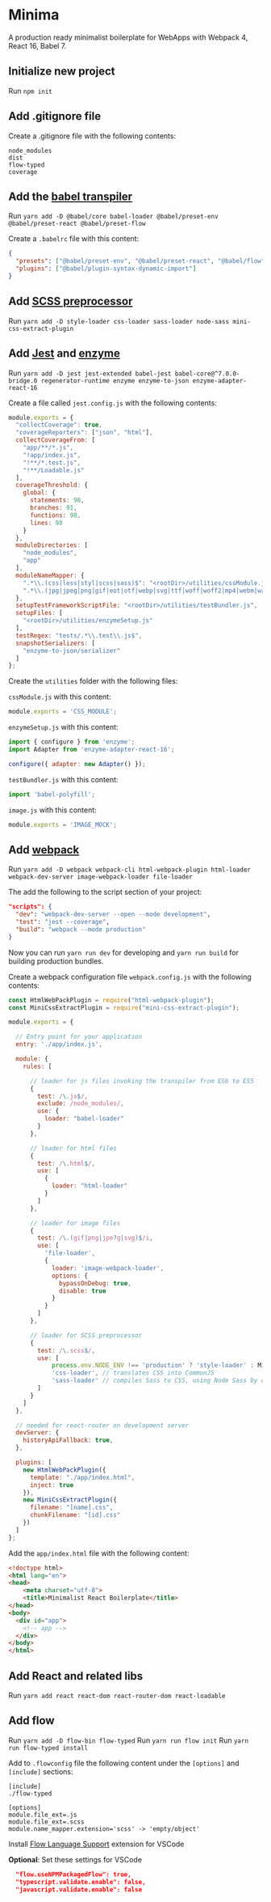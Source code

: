 # Minima

A production ready minimalist boilerplate for WebApps with Webpack 4, React 16, Babel 7.

## Initialize new project

Run `npm init`

## Add .gitignore file

Create a .gitignore file with the following contents:

```text
node_modules
dist
flow-typed
coverage
```

## Add the [babel transpiler](https://babeljs.io/)

Run `yarn add -D @babel/core babel-loader @babel/preset-env @babel/preset-react @babel/preset-flow`

Create a `.babelrc` file with this content:

```json
{
  "presets": ["@babel/preset-env", "@babel/preset-react", "@babel/flow"],
  "plugins": ["@babel/plugin-syntax-dynamic-import"]
}
```

## Add [SCSS preprocessor](https://sass-lang.com/)

Run `yarn add -D style-loader css-loader sass-loader node-sass mini-css-extract-plugin`

## Add [Jest](https://jestjs.io/en/) and [enzyme](https://airbnb.io/enzyme/)

Run `yarn add -D jest jest-extended babel-jest babel-core@^7.0.0-bridge.0 regenerator-runtime enzyme enzyme-to-json enzyme-adapter-react-16`

Create a file called `jest.config.js` with the following contents:

```js
module.exports = {
  "collectCoverage": true,
  "coverageReporters": ["json", "html"],
  collectCoverageFrom: [
    "app/**/*.js",
    "!app/index.js",
    "!**/*.test.js",
    "!**/Loadable.js"
  ],
  coverageThreshold: {
    global: {
      statements: 98,
      branches: 91,
      functions: 98,
      lines: 98
    }
  },
  moduleDirectories: [
    "node_modules",
    "app"
  ],
  moduleNameMapper: {
    ".*\\.(css|less|styl|scss|sass)$": "<rootDir>/utilities/cssModule.js",
    ".*\\.(jpg|jpeg|png|gif|eot|otf|webp|svg|ttf|woff|woff2|mp4|webm|wav|mp3|m4a|aac|oga)$": "<rootDir>/utilities/image.js"
  },
  setupTestFrameworkScriptFile: "<rootDir>/utilities/testBundler.js",
  setupFiles: [
    "<rootDir>/utilities/enzymeSetup.js"
  ],
  testRegex: "tests/.*\\.test\\.js$",
  snapshotSerializers: [
    "enzyme-to-json/serializer"
  ]
};
```

Create the `utilities` folder with the following files:

`cssModule.js` with this content:

```js
module.exports = 'CSS_MODULE';
```

`enzymeSetup.js` with this content:
```js
import { configure } from 'enzyme';
import Adapter from 'enzyme-adapter-react-16';

configure({ adapter: new Adapter() });
```

`testBundler.js` with this content:
```js
import 'babel-polyfill';
```

`image.js` with this content:
```js
module.exports = 'IMAGE_MOCK';
```


## Add [webpack](https://webpack.js.org/)

Run `yarn add -D webpack webpack-cli html-webpack-plugin html-loader webpack-dev-server image-webpack-loader file-loader`

The add the following to the script section of your project:

```json
"scripts": {
  "dev": "webpack-dev-server --open --mode development",
  "test": "jest --coverage",
  "build": "webpack --mode production"  
}
```

Now you can run `yarn run dev` for developing and `yarn run build` for building production bundles.

Create a webpack configuration file `webpack.config.js` with the following contents:

```js
const HtmlWebPackPlugin = require("html-webpack-plugin");
const MiniCssExtractPlugin = require("mini-css-extract-plugin");

module.exports = {

  // Entry point for your application
  entry: './app/index.js',

  module: {
    rules: [

      // loader for js files invoking the transpiler from ES6 to ES5
      {
        test: /\.js$/,
        exclude: /node_modules/,
        use: {
          loader: "babel-loader"
        }
      },

      // loader for html files
      {
        test: /\.html$/,
        use: [
          {
            loader: "html-loader"
          }
        ]
      },

      // loader for image files
      {
        test: /\.(gif|png|jpe?g|svg)$/i,
        use: [
          'file-loader',
          {
            loader: 'image-webpack-loader',
            options: {
              bypassOnDebug: true,
              disable: true
            }
          }
        ]
      },

      // loader for SCSS preprocessor
      {
        test: /\.scss$/,
        use: [
            process.env.NODE_ENV !== 'production' ? 'style-loader' : MiniCssExtractPlugin.loader, // fallback to style-loader in development
            'css-loader', // translates CSS into CommonJS
            'sass-loader' // compiles Sass to CSS, using Node Sass by default
        ]
      }
    ]
  },

  // needed for react-router on development server 
  devServer: {
    historyApiFallback: true,
  },

  plugins: [
    new HtmlWebPackPlugin({
      template: "./app/index.html",
      inject: true
    }),
    new MiniCssExtractPlugin({
      filename: "[name].css",
      chunkFilename: "[id].css"
    })
  ]
};
```

Add the `app/index.html` file with the following content:

```html
<!doctype html>
<html lang="en">
<head>
    <meta charset="utf-8">
    <title>Minimalist React Boilerplate</title>
</head>
<body>
  <div id="app">
    <!-- app -->
  </div>
</body>
</html>
```

## Add React and related libs

Run `yarn add react react-dom react-router-dom react-loadable`

## Add flow

Run `yarn add -D flow-bin flow-typed`
Run `yarn run flow init`
Run `yarn run flow-typed install`

Add to `.flowconfig` file the following content under the `[options]` and `[include]` sections:

```text
[include]
./flow-typed

[options]
module.file_ext=.js
module.file_ext=.scss
module.name_mapper.extension='scss' -> 'empty/object'
```

Install [Flow Language Support](https://marketplace.visualstudio.com/items?itemName=flowtype.flow-for-vscode) extension for VSCode

**Optional**: Set these settings for VSCode

```json
  "flow.useNPMPackagedFlow": true,
  "typescript.validate.enable": false,
  "javascript.validate.enable": false
```
